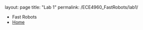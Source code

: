 layout: page
title: "Lab 1"
permalink: /ECE4960_FastRobots/lab1/

<head>
    <meta charset="utf-8" />
    <meta name="viewport" content="width=device-width, initial-scale=1, shrink-to-fit=no" />
    <meta name="description" content="" />
    <meta name="author" content="" />
    <title>ECE 4960: Lab 1</title>
    <!-- Font Awesome icons (free version)-->
    <script src="https://use.fontawesome.com/releases/v5.15.4/js/all.js" crossorigin="anonymous"></script>
    <!-- Simple line icons-->
    <link href="https://cdnjs.cloudflare.com/ajax/libs/simple-line-icons/2.5.5/css/simple-line-icons.min.css" rel="stylesheet" />
    <!-- Google fonts-->
    <link href="https://fonts.googleapis.com/css?family=Source+Sans+Pro:300,400,700,300italic,400italic,700italic" rel="stylesheet" type="text/css" />
    <!-- Core theme CSS (includes Bootstrap)-->
    <link href="css/styles.css" rel="stylesheet" />
</head>
<body>
    <!-- Navigation-->
    <a class="menu-toggle rounded" href="#"><i class="fas fa-bars"></i></a>
    <nav id="sidebar-wrapper">
        <ul class="sidebar-nav">
            <li class="sidebar-brand"> Fast Robots </li>
            <li class="sidebar-nav-item"><a href="https://jojoliangs.github.io/ECE4960_FastRobots/">Home</a></li>
        </ul>
    </nav>
    
</body>